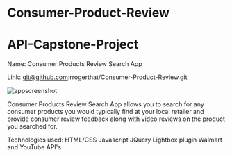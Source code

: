 # Consumer-Product-Review

# API-Capstone-Project

Name: Consumer Products Review Search App

Link: git@github.com:rrogerthat/Consumer-Product-Review.git

![appscreenshot](https://user-images.githubusercontent.com/33015217/39335086-687b7c92-4966-11e8-951f-09de4d84ca6a.PNG)

Consumer Products Review Search App allows you to search for any consumer products you would typically find at your local retailer and
provide consumer review feedback along with video reviews on the product you searched for.

Technologies used:
HTML/CSS
Javascript
JQuery
Lightbox plugin
Walmart and YouTube API's
